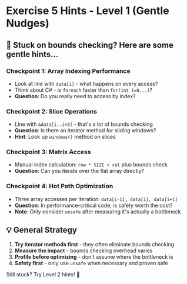 # Exercise 5 Hints - Level 1 (Gentle Nudges)

## 🤔 Stuck on bounds checking? Here are some gentle hints...

### Checkpoint 1: Array Indexing Performance
- Look at line with `data[i]` - what happens on every access?
- Think about C# - is `foreach` faster than `for(int i=0...)`?
- **Question**: Do you really need to access by index?

### Checkpoint 2: Slice Operations
- Line with `&data[i..i+3]` - that's a lot of bounds checking
- **Question**: Is there an iterator method for sliding windows?
- **Hint**: Look up `windows()` method on slices

### Checkpoint 3: Matrix Access
- Manual index calculation: `row * SIZE + col` plus bounds check
- **Question**: Can you iterate over the flat array directly?

### Checkpoint 4: Hot Path Optimization
- Three array accesses per iteration: `data[i-1], data[i], data[i+1]`
- **Question**: In performance-critical code, is safety worth the cost?
- **Note**: Only consider `unsafe` after measuring it's actually a bottleneck

## 💡 General Strategy
1. **Try iterator methods first** - they often eliminate bounds checking
2. **Measure the impact** - bounds checking overhead varies
3. **Profile before optimizing** - don't assume where the bottleneck is
4. **Safety first** - only use `unsafe` when necessary and proven safe

Still stuck? Try Level 2 hints! 🚀